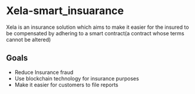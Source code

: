 # Xela-smart_insuarance

Xela is an insurance solution which aims to make it easier for the insured to be compensated by adhering to a smart contract(a contract whose terms cannot be altered)

## Goals

- Reduce Insurance fraud
-  Use blockchain technology for insurance purposes
- Make it easier for customers to file reports


